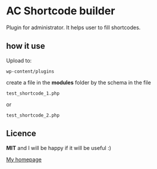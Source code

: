 ﻿# AC Shortcode builder

Plugin for administrator. It helps user to fill shortcodes.

## how it use

Upload to:

    wp-content/plugins

create a file in the **modules** folder by the schema in the file

    test_shortcode_1.php
or

    test_shortcode_2.php

## Licence

**MIT** and I will be happy if it will be useful :)

[My homepage](http://tox.ovh)

